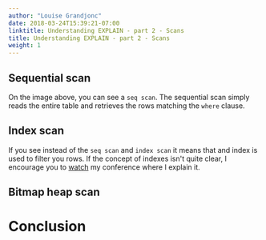 ```yaml
---
author: "Louise Grandjonc"
date: 2018-03-24T15:39:21-07:00
linktitle: Understanding EXPLAIN - part 2 - Scans
title: Understanding EXPLAIN - part 2 - Scans
weight: 1
---
```



## Sequential scan

On the image above, you can see a `seq scan`. The sequential scan simply reads the entire table and retrieves the rows matching the `where` clause.

## Index scan

If you see instead of the `seq scan` and `index scan` it means that and index is used to filter you rows. If the concept of indexes isn't quite clear, I encourage you to [watch](https://youtu.be/Ph2hXpTW-Zg?t=16m43s) my conference where I explain it.

## Bitmap heap scan

# Conclusion
